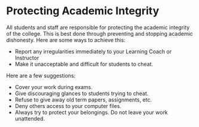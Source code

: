 # Protecting Academic Integrity
All students and staff are responsible for protecting the academic integrity of the college. This is best done through preventing and stopping academic dishonesty. Here are some ways to achieve this:

- Report any irregularities immediately to your Learning Coach or Instructor
- Make it unacceptable and difficult for students to cheat.

Here are a few suggestions:
- Cover your work during exams.
- Give discouraging glances to students trying to cheat.
- Refuse to give away old term papers, assignments, etc.
- Deny others access to your computer files.
- Always try to protect your belongings. Do not leave your work unattended.